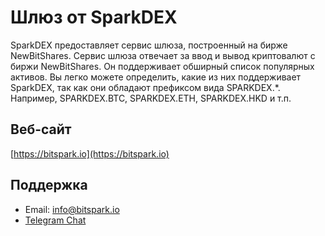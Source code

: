 # Шлюз от SparkDEX

SparkDEX предоставляет сервис шлюза, построенный на бирже NewBitShares. Сервис шлюза отвечает за ввод и вывод криптовалют с биржи NewBitShares. Он поддерживает обширный список популярных активов. Вы легко можете определить, какие из них поддерживает SparkDEX, так как они обладают префиксом вида SPARKDEX.*. Например, SPARKDEX.BTC, SPARKDEX.ETH, SPARKDEX.HKD и т.п.

## Веб-сайт

[https://bitspark.io](https://bitspark.io)

## Поддержка

- Email: info@bitspark.io
- [Telegram Chat](https://t.me/sparkdexofficial)
